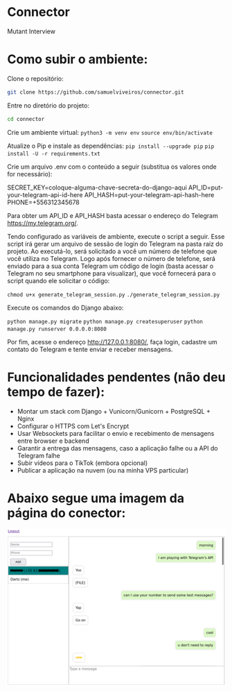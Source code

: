 # Connector
Mutant Interview

# Como subir o ambiente:

Clone o repositório:

```bash
git clone https://github.com/samuelviveiros/connector.git
```

Entre no diretório do projeto:

```bash
cd connector
```

Crie um ambiente virtual:
`python3 -m venv env`
`source env/bin/activate`

Atualize o Pip e instale as dependências:
`pip install --upgrade pip`
`pip install -U -r requirements.txt`

Crie um arquivo .env com o conteúdo a seguir (substitua os valores onde for necessário):

SECRET_KEY=coloque-alguma-chave-secreta-do-django-aqui
API_ID=put-your-telegram-api-id-here
API_HASH=put-your-telegram-api-hash-here
PHONE=+556312345678

Para obter um API_ID e API_HASH basta acessar o endereço do Telegram https://my.telegram.org/.

Tendo configurado as variáveis de ambiente, execute o script a seguir. Esse script irá gerar um arquivo de sessão de login do Telegram na pasta raíz do projeto. Ao executá-lo, será solicitado a você um número de telefone que você utiliza no Telegram. Logo após fornecer o número de telefone, será enviado para a sua conta Telegram um código de login (basta acessar o Telegram no seu smartphone para visualizar), que você fornecerá para o script quando ele solicitar o código:

`chmod u+x generate_telegram_session.py`
`./generate_telegram_session.py`

Execute os comandos do Django abaixo:

`python manage.py migrate`
`python manage.py createsuperuser`
`python manage.py runserver 0.0.0.0:8080`

Por fim, acesse o endereço http://127.0.0.1:8080/, faça login, cadastre um contato do Telegram e tente enviar e receber mensagens.

# Funcionalidades pendentes (não deu tempo de fazer):
- Montar um stack com Django + Vunicorn/Gunicorn + PostgreSQL + Nginx
- Configurar o HTTPS com Let's Encrypt
- Usar Websockets para facilitar o envio e recebimento de mensagens entre browser e backend
- Garantir a entrega das mensagens, caso a aplicação falhe ou a API do Telegram falhe
- Subir vídeos para o TikTok (embora opcional)
- Publicar a aplicação na nuvem (ou na minha VPS particular)

# Abaixo segue uma imagem da página do conector:
![alt text](.mockups/mvp-chatbox-page.png)
